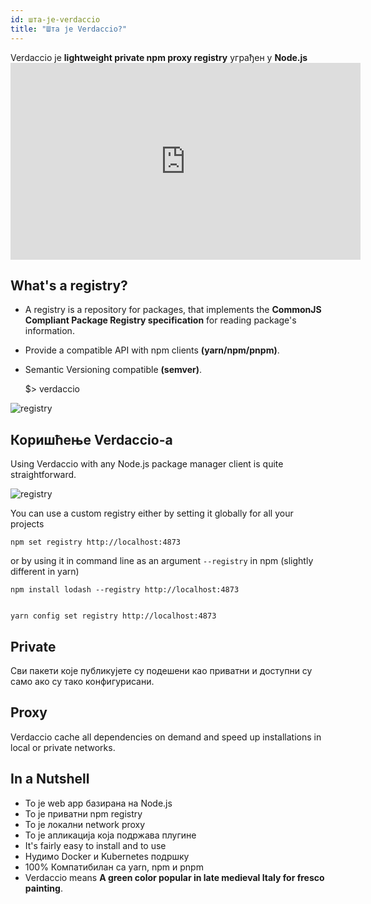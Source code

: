 ```yaml
---
id: шта-је-verdaccio
title: "Шта је Verdaccio?"
---
```


Verdaccio је **lightweight private npm proxy registry** уграђен у **Node.js** <iframe width="560" height="315" src="https://www.youtube.com/embed/hDIFKzmoCaA?enablejsapi=1" frameborder="0" allow="accelerometer; autoplay; encrypted-media; gyroscope; picture-in-picture" allowfullscreen mark="crwd-mark"></iframe> 

## What's a registry?

* A registry is a repository for packages, that implements the **CommonJS Compliant Package Registry specification** for reading package's information.
* Provide a compatible API with npm clients **(yarn/npm/pnpm)**.
* Semantic Versioning compatible **(semver)**.

    $> verdaccio
    

![registry](assets/verdaccio_server.gif)

## Коришћење Verdaccio-а

Using Verdaccio with any Node.js package manager client is quite straightforward.

![registry](assets/npm_install.gif)

You can use a custom registry either by setting it globally for all your projects

    npm set registry http://localhost:4873
    

or by using it in command line as an argument `--registry` in npm (slightly different in yarn)

    npm install lodash --registry http://localhost:4873
    

    yarn config set registry http://localhost:4873
    

## Private

Сви пакети које публикујете су подешени као приватни и доступни су само ако су тако конфигурисани.

## Proxy

Verdaccio cache all dependencies on demand and speed up installations in local or private networks.

## In a Nutshell

* То је web app базирана на Node.js
* То је приватни npm registry
* То је локални network proxy
* То је апликација која подржава плугине
* It's fairly easy to install and to use
* Нудимо Docker и Kubernetes подршку
* 100% Компатибилан са yarn, npm и pnpm
* Verdaccio means **A green color popular in late medieval Italy for fresco painting**.